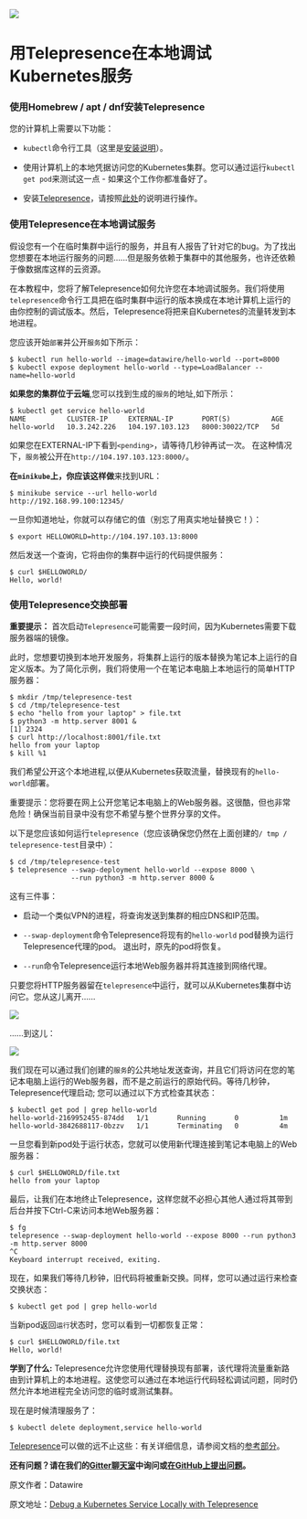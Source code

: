 ![](https://miro.medium.com/max/500/1*EA--ho-HrsVwpjqkBpopzA@2x.png)
# 用Telepresence在本地调试Kubernetes服务
### 使用Homebrew / apt / dnf安装Telepresence
您的计算机上需要以下功能：

+ `kubectl`命令行工具（这里是[安装说明](https://kubernetes.io/docs/tasks/tools/install-kubectl/)）。

+ 使用计算机上的本地凭据访问您的Kubernetes集群。您可以通过运行`kubectl get pod`来测试这一点 - 如果这个工作你都准备好了。

+ 安装[Telepresence](https://www.telepresence.io/)，请按照[此处](https://www.telepresence.io/reference/install)的说明进行操作。

### 使用Telepresence在本地调试服务

假设您有一个在临时集群中运行的服务，并且有人报告了针对它的bug。为了找出您想要在本地运行服务的问题......但是服务依赖于集群中的其他服务，也许还依赖于像数据库这样的云资源。

在本教程中，您将了解Telepresence如何允许您在本地调试服务。我们将使用`telepresence`命令行工具把在临时集群中运行的版本换成在本地计算机上运行的由你控制的调试版本。然后，Telepresence将把来自Kubernetes的流量转发到本地进程。

您应该开始`部署`并公开`服务`如下所示：


```
$ kubectl run hello-world --image=datawire/hello-world --port=8000
$ kubectl expose deployment hello-world --type=LoadBalancer --name=hello-world
```


**如果您的集群位于云端**,您可以找到生成的`服务`的地址,如下所示：


```
$ kubectl get service hello-world 
NAME          CLUSTER-IP     EXTERNAL-IP       PORT(S)          AGE 
hello-world   10.3.242.226   104.197.103.123   8000:30022/TCP   5d
```


如果您在EXTERNAL-IP下看到`<pending>`，请等待几秒钟再试一次。 在这种情况下，`服务`被公开在`http://104.197.103.123:8000/`。

**在`minikube`上，你应该这样做**来找到URL：


```
$ minikube service --url hello-world 
http://192.168.99.100:12345/
```


一旦你知道地址，你就可以存储它的值（别忘了用真实地址替换它！）：


```
$ export HELLOWORLD=http://104.197.103.13:8000
```


然后发送一个查询，它将由你的集群中运行的代码提供服务：


```
$ curl $HELLOWORLD/
Hello, world!
```


### 使用Telepresence交换部署
**重要提示：** 首次启动`Telepresence`可能需要一段时间，因为Kubernetes需要下载服务器端的镜像。

此时，您想要切换到本地开发服务，将集群上运行的版本替换为笔记本上运行的自定义版本。为了简化示例，我们将使用一个在笔记本电脑上本地运行的简单HTTP服务器：


```
$ mkdir /tmp/telepresence-test
$ cd /tmp/telepresence-test
$ echo "hello from your laptop" > file.txt
$ python3 -m http.server 8001 &
[1] 2324
$ curl http://localhost:8001/file.txt
hello from your laptop
$ kill %1
```


我们希望公开这个本地进程,以便从Kubernetes获取流量，替换现有的`hello-world`部署。

重要提示：您将要在网上公开您笔记本电脑上的Web服务器。这很酷，但也非常危险！确保当前目录中没有您不希望与整个世界分享的文件。

以下是您应该如何运行`telepresence`（您应该确保您仍然在上面创建的`/ tmp / telepresence-test`目录中）：


```
$ cd /tmp/telepresence-test
$ telepresence --swap-deployment hello-world --expose 8000 \
               --run python3 -m http.server 8000 &
```


这有三件事：

+ 启动一个类似VPN的进程，将查询发送到集群的相应DNS和IP范围。

+ `--swap-deployment`命令Telepresence将现有的`hello-world` pod替换为运行Telepresence代理的pod。 退出时，原先的pod将恢复。

+ `--run`命令Telepresence运行本地Web服务器并将其连接到网络代理。

只要您将HTTP服务器留在`telepresence`中运行，就可以从Kubernetes集群中访问它。您从这儿离开......


![](https://miro.medium.com/max/875/1*j-w7Bln7tpGs6s9tEUW1jg.png)


......到这儿：


![](https://miro.medium.com/max/875/1*P7vkn2o76emb8ccr8KdTLg.png)


我们现在可以通过我们创建的`服务`的公共地址发送查询，并且它们将访问在您的笔记本电脑上运行的Web服务器，而不是之前运行的原始代码。等待几秒钟，Telepresence代理启动; 您可以通过以下方式检查其状态：


```
$ kubectl get pod | grep hello-world
hello-world-2169952455-874dd   1/1       Running       0          1m
hello-world-3842688117-0bzzv   1/1       Terminating   0          4m
```


一旦您看到新pod处于运行状态，您就可以使用新代理连接到笔记本电脑上的Web服务器：


```
$ curl $HELLOWORLD/file.txt
hello from your laptop
```


最后，让我们在本地终止Telepresence，这样您就不必担心其他人通过将其带到后台并按下Ctrl-C来访问本地Web服务器：


```
$ fg
telepresence --swap-deployment hello-world --expose 8000 --run python3 -m http.server 8000
^C
Keyboard interrupt received, exiting.
```


现在，如果我们等待几秒钟，旧代码将被重新交换。同样，您可以通过运行来检查交换状态：


```
$ kubectl get pod | grep hello-world
```


当新pod返回`运行`状态时，您可以看到一切都恢复正常：


```
$ curl $HELLOWORLD/file.txt
Hello, world!
```


**学到了什么:** Telepresence允许您使用代理替换现有部署，该代理将流量重新路由到计算机上的本地进程。这使您可以通过在本地运行代码轻松调试问题，同时仍然允许本地进程完全访问您的临时或测试集群。

现在是时候清理服务了：


```
$ kubectl delete deployment,service hello-world
```


[Telepresence](https://www.telepresence.io/)可以做的远不止这些：有关详细信息，请参阅文档的[参考部分](https://www.telepresence.io/discussion/why-telepresence)。

**还有问题？请在我们的[Gitter聊天室](https://gitter.im/datawire/telepresence)中询问或[在GitHub上提出问题](https://github.com/telepresenceio/telepresence/issues/new)。**


原文作者：Datawire

原文地址：[Debug a Kubernetes Service Locally with Telepresence](https://articles.microservices.com/debug-a-kubernetes-service-locally-with-telepresence-675eb6e94b09)
